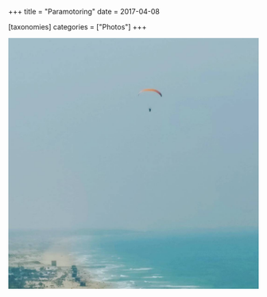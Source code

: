 +++
title = "Paramotoring"
date = 2017-04-08

[taxonomies]
categories = ["Photos"]
+++

![Paramotoring](paramotoring.jpeg)
